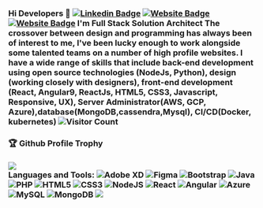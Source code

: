 ### Hi Developers 👋  [![Linkedin Badge](https://img.shields.io/badge/-Anand-blue?style=flat-square&logo=Linkedin&logoColor=white&link=https://www.linkedin.com)](https://www.linkedin.com/in/anand-kumar-b0a212244/) [![Website Badge](https://img.shields.io/badge/WebSite-Anand-green)](https://www.akash) [![Website Badge](https://img.shields.io/badge/StackOverflow-Anand-yellow)](https://stackoverflow.com/users/19413281/anand?tab=profile-) I'm Full Stack Solution Architect The crossover between design and programming has always been of interest to me, I've been lucky enough to work alongside some talented teams on a number of high profile websites. I have a wide range of skills that include back-end development using open source technologies (NodeJs, Python), design (working closely with designers), front-end development (React, Angular9, ReactJs, HTML5, CSS3, Javascript, Responsive, UX), Server Administrator(AWS, GCP, Azure),database(MongoDB,cassendra,Mysql), CI/CD(Docker, kubernetes) ![Visitor Count](https://profile-counter.glitch.me/AnandPeter25/count.svg) <div> <h4>🏆 Github Profile Trophy</h4> <a href="https://github.com/ryo-ma/github-profile-trophy"> <img src="https://github-profile-trophy.vercel.app/?username=AnandPeter25&column=7"/> </a> </div> Languages and Tools: <img alt="Adobe XD" src="https://img.shields.io/badge/adobexd-%23FF26BE.svg?style=flat-square&logo=adobexd&logoColor=white"/> <img alt="Figma" src="https://img.shields.io/badge/figma-%23F24E1E.svg?style=flat-square&logo=figma&logoColor=white"/> <img alt="Bootstrap" src="https://img.shields.io/badge/bootstrap-%23563D7C.svg?style=flat-square&logo=bootstrap&logoColor=white"/> <img alt="Java" src="https://img.shields.io/badge/java-%23ED8B00.svg?style=flat-square&logo=java&logoColor=white"/> <img alt="PHP" src="https://img.shields.io/badge/php-%23777BB4.svg?style=flat-square&logo=php&logoColor=white"/> <img alt="HTML5" src="https://img.shields.io/badge/html5-%23E34F26.svg?style=flat-square&logo=html5&logoColor=white"/> <img alt="CSS3" src="https://img.shields.io/badge/css3-%231572B6.svg?style=flat-square&logo=css3&logoColor=white"/> <img alt="NodeJS" src="https://img.shields.io/badge/node.js-%2343853D.svg?style=flat-square&logo=node-dot-js&logoColor=white"/> <img alt="React" src="https://img.shields.io/badge/react-%2320232a.svg?style=flat-square&logo=react&logoColor=%2361DAFB"/> <img alt="Angular" src="https://img.shields.io/badge/angular-%23DD0031.svg?flat-square&logo=angular&logoColor=white"/> <img alt="Azure" src="https://img.shields.io/badge/azure-%230072C6.svg?style=flat-square&logo=azure-devops&logoColor=white"/> <img alt="MySQL" src="https://img.shields.io/badge/mysql-%2300f.svg?style=flat-square&logo=mysql&logoColor=white"/> <img alt="MongoDB" src ="https://img.shields.io/badge/MongoDB-%234ea94b.svg?style=flat-square&logo=mongodb&logoColor=white"/> ![](https://activity-graph.herokuapp.com/graph?username=AnandPeter25&theme=react-dark&area=true) <!-- **AnandPeter25/AnandPeter25** is a ✨ _special_ ✨ repository because its `README.md` (this file) appears on your GitHub profile. Here are some ideas to get you started: - 🔭 I’m currently working on ... - 🌱 I’m currently learning ... - 👯 I’m looking to collaborate on ... - 🤔 I’m looking for help with ... - 💬 Ask me about ... - 📫 How to reach me: ... - 😄 Pronouns: ... - ⚡ Fun fact: ..... --> 
